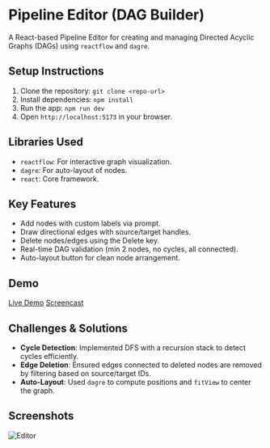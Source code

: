 # Pipeline Editor (DAG Builder)

A React-based Pipeline Editor for creating and managing Directed Acyclic Graphs (DAGs) using `reactflow` and `dagre`.

## Setup Instructions
1. Clone the repository: `git clone <repo-url>`
2. Install dependencies: `npm install`
3. Run the app: `npm run dev`
4. Open `http://localhost:5173` in your browser.

## Libraries Used
- `reactflow`: For interactive graph visualization.
- `dagre`: For auto-layout of nodes.
- `react`: Core framework.

## Key Features
- Add nodes with custom labels via prompt.
- Draw directional edges with source/target handles.
- Delete nodes/edges using the Delete key.
- Real-time DAG validation (min 2 nodes, no cycles, all connected).
- Auto-layout button for clean node arrangement.

## Demo
[Live Demo](<your-deployed-url>)
[Screencast](<link-to-recording>)

## Challenges & Solutions
- **Cycle Detection**: Implemented DFS with a recursion stack to detect cycles efficiently.
- **Edge Deletion**: Ensured edges connected to deleted nodes are removed by filtering based on source/target IDs.
- **Auto-Layout**: Used `dagre` to compute positions and `fitView` to center the graph.

## Screenshots
![Editor](screenshots/editor.png)